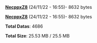 [**NecppxZ8**](/data/NecppxZ8.txt) (24/11/22 - 16:55)- 8632 bytes

[**NecppxZ8**](/data/NecppxZ8.txt) (24/11/22 - 16:55)- 8632 bytes

**Total Datas**: 4686

**Total Size**: 25.53 MB / 25.5 MB